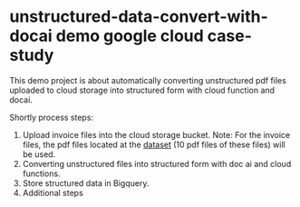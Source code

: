 # unstructured-data-convert-with-docai demo google cloud case-study

This demo project is about automatically converting unstructured pdf files uploaded to cloud storage into structured form with cloud function and docai.

Shortly process steps:
1.  Upload invoice files into the cloud storage bucket.
Note: For the invoice files, the pdf files located at the [dataset](https://data.mendeley.com/datasets/tnj49gpmtz) (10 pdf files of these files) will be used.
2.  Converting unstructured files into structured form with doc ai and cloud functions.
3.  Store structured data in Bigquery.
4.  Additional steps
